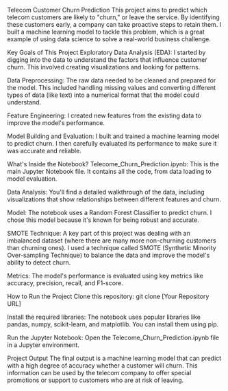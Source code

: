 Telecom Customer Churn Prediction
This project aims to predict which telecom customers are likely to "churn," or leave the service. By identifying these customers early, a company can take proactive steps to retain them. I built a machine learning model to tackle this problem, which is a great example of using data science to solve a real-world business challenge.

Key Goals of This Project
Exploratory Data Analysis (EDA): I started by digging into the data to understand the factors that influence customer churn. This involved creating visualizations and looking for patterns.

Data Preprocessing: The raw data needed to be cleaned and prepared for the model. This included handling missing values and converting different types of data (like text) into a numerical format that the model could understand.

Feature Engineering: I created new features from the existing data to improve the model's performance.

Model Building and Evaluation: I built and trained a machine learning model to predict churn. I then carefully evaluated its performance to make sure it was accurate and reliable.

What's Inside the Notebook?
Telecome_Churn_Prediction.ipynb: This is the main Jupyter Notebook file. It contains all the code, from data loading to model evaluation.

Data Analysis: You'll find a detailed walkthrough of the data, including visualizations that show relationships between different features and churn.

Model: The notebook uses a Random Forest Classifier to predict churn. I chose this model because it's known for being robust and accurate.

SMOTE Technique: A key part of this project was dealing with an imbalanced dataset (where there are many more non-churning customers than churning ones). I used a technique called SMOTE (Synthetic Minority Over-sampling Technique) to balance the data and improve the model's ability to detect churn.

Metrics: The model's performance is evaluated using key metrics like accuracy, precision, recall, and F1-score.

How to Run the Project
Clone this repository: git clone [Your Repository URL]

Install the required libraries: The notebook uses popular libraries like pandas, numpy, scikit-learn, and matplotlib. You can install them using pip.

Run the Jupyter Notebook: Open the Telecome_Churn_Prediction.ipynb file in a Jupyter environment.

Project Output
The final output is a machine learning model that can predict with a high degree of accuracy whether a customer will churn. This information can be used by the telecom company to offer special promotions or support to customers who are at risk of leaving.
